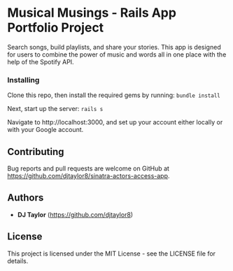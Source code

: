  # Musical Musings - Rails App Portfolio Project

Search songs, build playlists, and share your stories. This app is designed for users to combine the power of music and words all in one place with the help of the Spotify API.

### Installing

Clone this repo, then install the required gems by running:
    ```
    bundle install 
    ```

Next, start up the server:
    ```
    rails s  
    ```
    
Navigate to http://localhost:3000, and set up your account either locally or with your Google account.  

## Contributing

Bug reports and pull requests are welcome on GitHub at https://github.com/djtaylor8/sinatra-actors-access-app. 

## Authors

* **DJ Taylor** (https://github.com/djtaylor8)

## License

This project is licensed under the MIT License - see the LICENSE file for details.
